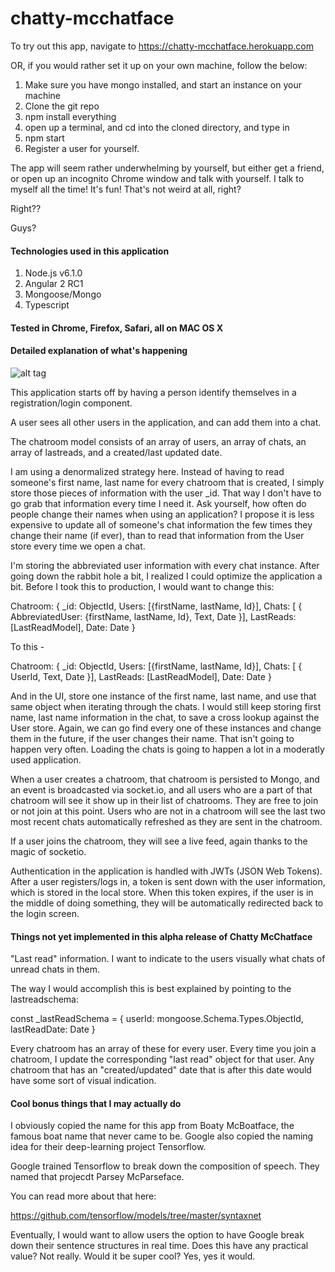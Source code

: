 # chatty-mcchatface

To try out this app, navigate to https://chatty-mcchatface.herokuapp.com

OR, if you would rather set it up on your own machine, follow the below:

1. Make sure you have mongo installed, and start an instance on your machine
2. Clone the git repo
3. npm install everything
4. open up a terminal, and cd into the cloned directory, and type in
5. npm start
6. Register a user for yourself.

The app will seem rather underwhelming by yourself, but either get a friend, or open up an incognito Chrome window and talk with yourself. I talk to myself all the time! It's fun! That's not weird at all, right?

Right??

Guys?


#### Technologies used in this application
1. Node.js v6.1.0
2. Angular 2 RC1
3. Mongoose/Mongo
4. Typescript

#### Tested in Chrome, Firefox, Safari, all on MAC OS X

#### Detailed explanation of what's happening

![alt tag](https://raw.githubusercontent.com/puhfista/chatty-mcchatface/master/highlevel.png)

This application starts off by having a person identify themselves in a registration/login component. 

A user sees all other users in the application, and can add them into a chat. 

The chatroom model consists of an array of users, an array of chats, an array of lastreads, and a created/last updated date. 

I am using a denormalized strategy here. Instead of having to read someone's first name, last name for every chatroom that is created, I simply store those pieces of information with the user _id. That way I don't have to go grab that information every time I need it.
Ask yourself, how often do people change their names when using an application? I propose it is less expensive to update all of someone's chat information the few times they change their name (if ever), than to read that information from the User store every time we open a chat.

I'm storing the abbreviated user information with every chat instance. After going down the rabbit hole a bit, I realized I could optimize the application a bit. Before I took this to production, I would want to change this:

Chatroom: {
    _id: ObjectId,
    Users: [{firstName, lastName, Id}],
    Chats: [
        {
            AbbreviatedUser: {firstName, lastName, Id}, 
            Text,
            Date
        }],
    LastReads: [LastReadModel],
    Date: Date
}

To this -

Chatroom: {
    _id: ObjectId,
    Users: [{firstName, lastName, Id}],
    Chats: [
        {
            UserId, 
            Text,
            Date
        }],
    LastReads: [LastReadModel],
    Date: Date
}

And in the UI, store one instance of the first name, last name, and use that same object when iterating through the chats. I would still keep storing first name, last name information in the chat, to save a cross lookup against the User store. Again, we can go find every one of these
instances and change them in the future, if the user changes their name. That isn't going to happen very often. Loading the chats is going to happen a lot in a moderatly used application. 



When a user creates a chatroom, that chatroom is persisted to Mongo, and an event is broadcasted via socket.io, and all users who are a part of that chatroom will see it show up in their list of chatrooms. They are free to join or not join at this point. Users who are not in a chatroom will
see the last two most recent chats automatically refreshed as they are sent in the chatroom.

If a user joins the chatroom, they will see a live feed, again thanks to the magic of socketio. 

Authentication in the application is handled with JWTs (JSON Web Tokens). After a user registers/logs in, a token is sent down with the user information, which is stored in the local store. When this token expires, if the user is in the middle of doing something, they will be automatically
redirected back to the login screen. 

#### Things not yet implemented in this alpha release of Chatty McChatface
"Last read" information. I want to indicate to the users visually what chats of unread chats in them. 

The way I would accomplish this is best explained by pointing to the lastreadschema:

const _lastReadSchema = {
    userId: mongoose.Schema.Types.ObjectId,
    lastReadDate: Date
}

Every chatroom has an array of these for every user. Every time you join a chatroom, I update the corresponding "last read" object for that user. Any chatroom that has an "created/updated" date that is after this date would 
have some sort of visual indication. 

#### Cool bonus things that I may actually do

I obviously copied the name for this app from Boaty McBoatface, the famous boat name that never came to be. 
Google also copied the naming idea for their deep-learning project Tensorflow.

Google trained Tensorflow to break down the composition of speech. They named that projecdt Parsey McParseface. 

You can read more about that here:

https://github.com/tensorflow/models/tree/master/syntaxnet

Eventually, I would want to allow users the option to have Google break down their sentence structures in real time. Does this have any practical value? Not really. Would it be super cool? Yes, yes it would. 